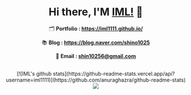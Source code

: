 
<div align=center>

# Hi there, I'M [IML!](https://iml1111.github.io) 👋

🗂 **Portfolio : https://iml1111.github.io/**

📚 **Blog : https://blog.naver.com/shino1025**

📧 **Email : shin10256@gmail.com**

<br>
[![IML's github stats](https://github-readme-stats.vercel.app/api?username=iml1111)](https://github.com/anuraghazra/github-readme-stats)
<br>
<a href="https://github.com/anuraghazra/github-readme-stats">
  <!-- Change the `github-readme-stats.anuraghazra1.vercel.app` to `github-readme-stats.vercel.app`  -->
  <img align="center" src="https://github-readme-stats.anuraghazra1.vercel.app/api/top-langs/?username=iml1111&layout=compact&theme=material-palenight" />
</a>
<br>

</div>
